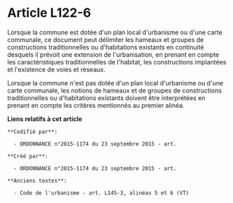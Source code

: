 # Article L122-6

Lorsque la commune est dotée d'un plan local d'urbanisme ou d'une carte communale, ce document peut délimiter les hameaux et
groupes de constructions traditionnelles ou d'habitations existants en continuité desquels il prévoit une extension de
l'urbanisation, en prenant en compte les caractéristiques traditionnelles de l'habitat, les constructions implantées et
l'existence de voies et réseaux.

Lorsque la commune n'est pas dotée d'un plan local d'urbanisme ou d'une carte communale, les notions de hameaux et de groupes
de constructions traditionnelles ou d'habitations existants doivent être interprétées en prenant en compte les critères
mentionnés au premier alinéa.

**Liens relatifs à cet article**

	**Codifié par**:

	  - ORDONNANCE n°2015-1174 du 23 septembre 2015 - art.

	**Créé par**:

	  - ORDONNANCE n°2015-1174 du 23 septembre 2015 - art.

	**Anciens textes**:

	  - Code de l'urbanisme - art. L145-3, alinéas 5 et 6 (VT)
